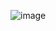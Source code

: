 ![image](https://user-images.githubusercontent.com/105917518/214494074-764a6156-55ea-4f6f-9e7d-078dba7f750b.png)
